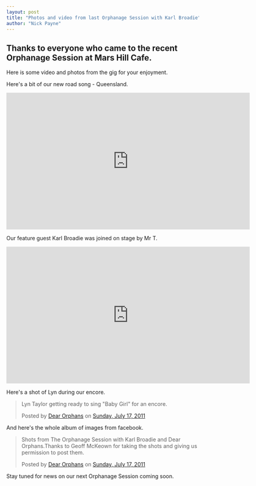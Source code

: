 ```yaml
---
layout: post
title: "Photos and video from last Orphanage Session with Karl Broadie"
author: "Nick Payne"
---
```


## Thanks to everyone who came to the recent Orphanage Session at Mars Hill Cafe.

<p>Here is some video and photos from the gig for your enjoyment.</p>
<p>Here's a bit of our new road song - Queensland.</p>

<div class="flex-video">
  <iframe width="637" height="358" src="https://www.youtube.com/embed/eHkBFRMnig4" frameborder="0" allowfullscreen></iframe>
</div>

<p>Our feature guest Karl Broadie was joined on stage by Mr T.</p>

<div class="flex-video">
  <iframe width="637" height="358" src="https://www.youtube.com/embed/UqM_kd3QEaI" frameborder="0" allowfullscreen></iframe>
</div>

<p>Here's a shot of Lyn during our encore.</p>

<div class="text-center" style="margin-bottom: 1em;">

<div id="fb-root"></div><script>(function(d, s, id) {  var js, fjs = d.getElementsByTagName(s)[0];  if (d.getElementById(id)) return;  js = d.createElement(s); js.id = id;  js.src = "//connect.facebook.net/en_US/sdk.js#xfbml=1&version=v2.3";  fjs.parentNode.insertBefore(js, fjs);}(document, 'script', 'facebook-jssdk'));</script><div class="fb-post" data-href="https://www.facebook.com/dearorphans/photos/a.10150243407217339.348086.121194417338/10150243409152339/?type=1" data-width="500"><div class="fb-xfbml-parse-ignore"><blockquote cite="https://www.facebook.com/dearorphans/photos/a.10150243407217339.348086.121194417338/10150243409152339/?type=1"><p>Lyn Taylor getting ready to sing &quot;Baby Girl&quot; for an encore.</p>Posted by <a href="https://www.facebook.com/dearorphans">Dear Orphans</a> on <a href="https://www.facebook.com/dearorphans/photos/a.10150243407217339.348086.121194417338/10150243409152339/?type=1">Sunday, July 17, 2011</a></blockquote></div></div>

</div>

And here's the whole album of images from facebook.

<div class="text-center" style="margin-bottom: 1em;">

<div id="fb-root"></div><script>(function(d, s, id) {  var js, fjs = d.getElementsByTagName(s)[0];  if (d.getElementById(id)) return;  js = d.createElement(s); js.id = id;  js.src = "//connect.facebook.net/en_US/sdk.js#xfbml=1&version=v2.3";  fjs.parentNode.insertBefore(js, fjs);}(document, 'script', 'facebook-jssdk'));</script><div class="fb-post" data-href="https://www.facebook.com/media/set/?set=a.10150243407217339.348086.121194417338&amp;type=1" data-width="500"><div class="fb-xfbml-parse-ignore"><blockquote cite="https://www.facebook.com/media/set/?set=a.10150243407217339.348086.121194417338&amp;type=1"><p>Shots from The Orphanage Session with Karl Broadie and Dear Orphans.Thanks to Geoff McKeown for taking the shots and giving us permission to post them.</p>Posted by <a href="https://www.facebook.com/dearorphans">Dear Orphans</a> on <a href="https://www.facebook.com/media/set/?set=a.10150243407217339.348086.121194417338&amp;type=1">Sunday, July 17, 2011</a></blockquote></div></div>

</div>

Stay tuned for news on our next Orphanage Session coming soon.

